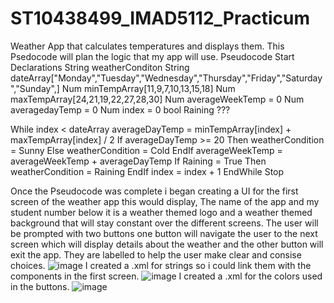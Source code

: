 # ST10438499_IMAD5112_Practicum
Weather App that calculates temperatures and displays them.
This Psedocode will plan the logic that my app will use.
Pseudocode
Start
 Declarations
 String weatherConditon
 String dateArray["Monday","Tuesday","Wednesday","Thursday","Friday","Saturday","Sunday",]
 Num minTempArray[11,9,7,10,13,15,18]
 Num maxTempArray[24,21,19,22,27,28,30]
 Num averageWeekTemp = 0
 Num averagedayTemp = 0
 Num index = 0
 bool Raining ???
 

 While index < dateArray 
   averageDayTemp = minTempArray[index] + maxTempArray[index] / 2
   If averageDayTemp >= 20 Then
     weatherCondition = Sunny
   Else
     weatherCondition = Cold
   EndIf
   averageWeekTemp = averageWeekTemp + averageDayTemp
   If Raining = True Then
     weatherCondition = Raining
   EndIf
   index = index + 1
 EndWhile
Stop

Once the Pseudocode was complete i began creating a UI for the first screen of the weather app this would display, The name of the app and my student number below it is a weather themed logo and a weather themed background that will stay constant over the different screens. The user will be prompted with two buttons one button will navigate the user to the next screen which will display details about the weather and the other button will exit the app. They are labelled to help the user make clear and consise choices.
![image](https://github.com/OliverDixon5/ST10438499_IMAD5112_Practicum/assets/164025499/50d57a93-c5d9-4921-a19b-9a37a60855ee)
I created a .xml for strings so i could link them with the components in the first screen.
![image](https://github.com/OliverDixon5/ST10438499_IMAD5112_Practicum/assets/164025499/d011b805-b816-4c36-9597-7fc0eb068460)
I created a .xml for the colors used in the buttons.
![image](https://github.com/OliverDixon5/ST10438499_IMAD5112_Practicum/assets/164025499/479b4043-69a8-4a1b-8409-8ce42e95af12)

